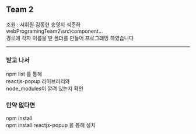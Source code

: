## Team 2

조원 : 서휘원 김동현 송영지 석준하  
webProgramingTeam2\src\component\...  
경로에 각자 이름을 딴 폴더를 만들어 프로그래밍 하였습니다

---

### 받고 나서

npm list 를 통해  
reactjs-popup 라이브러리와  
node_modules이 깔려 있는지 확인

### 만약 없다면

npm install  
npm install reactjs-popup 을 통해 설치

